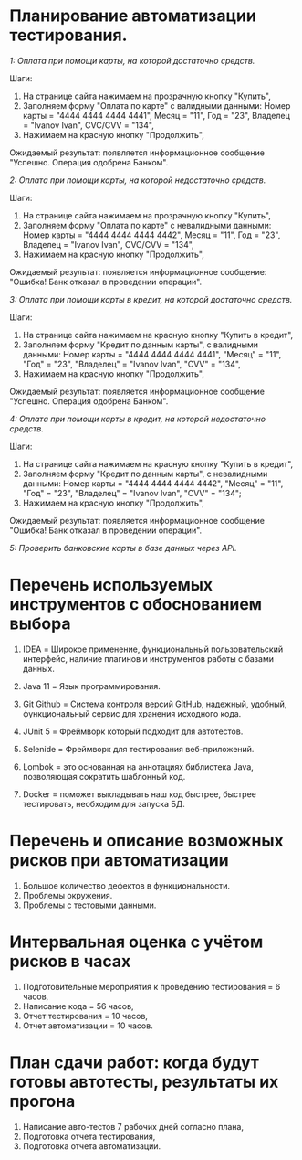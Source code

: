 # Планирование автоматизации тестирования.

*1: Оплата при помощи карты, на которой достаточно средств.*

Шаги:
1. На странице сайта нажимаем на прозрачную кнопку "Купить",
2. Заполняем форму "Оплата по карте" с валидными данными: Номер карты = "4444 4444 4444 4441", Месяц = "11", 
Год = "23", Владелец = "Ivanov Ivan", CVC/CVV = "134",
3. Нажимаем на красную кнопку "Продолжить",

Ожидаемый результат: появляется информационное сообщение "Успешно. Операция одобрена Банком".

*2: Оплата при помощи карты, на которой недостаточно средств.*

Шаги:
1. На странице сайта нажимаем на прозрачную кнопку "Купить",
2. Заполняем форму "Оплата по карте" с невалидными данными: Номер карты = "4444 4444 4444 4442", Месяц = "11", 
Год = "23", Владелец = "Ivanov Ivan", CVC/CVV = "134",
3. Нажимаем на красную кнопку "Продолжить",

Ожидаемый результат: появляется информационное сообщение: "Ошибка! Банк отказал в проведении операции".

*3: Оплата при помощи карты в кредит, на которой достаточно средств.*

Шаги:
1. На странице сайта нажимаем на красную кнопку "Купить в кредит",
2. Заполняем форму "Кредит по данным карты", с валидными данными: Номер карты = "4444 4444 4444 4441", "Месяц" = "11", 
"Год" = "23", "Владелец" = "Ivanov Ivan", "CVV" = "134",
3. Нажимаем на красную кнопку "Продолжить",

Ожидаемый результат: появляется информационное сообщение "Успешно. Операция одобрена Банком".

*4: Оплата при помощи карты в кредит, на которой недостаточно средств.*

Шаги:
1. На странице сайта нажимаем на красную кнопку "Купить в кредит",
2. Заполняем форму "Кредит по данным карты", с невалидными данными: Номер карты = "4444 4444 4444 4442", "Месяц" = "11", 
"Год" = "23", "Владелец" = "Ivanov Ivan", "CVV" = "134";
3. Нажимаем на красную кнопку "Продолжить",
   
Ожидаемый результат: появляется информационное сообщение "Ошибка! Банк отказал в проведении операции".

*5: Проверить банковские карты в базе данных через API.*


# Перечень используемых инструментов с обоснованием выбора

1. IDEA = Широкое применение, функциональный пользовательский интерфейс, наличие плагинов и инструментов работы с базами данных.

2. Java 11 = Язык программирования.
   
3. Git Github = Система контроля версий GitHub, надежный, удобный, функциональный сервис для хранения исходного кода.

4. JUnit 5 = Фреймворк который подходит для автотестов.

5. Selenide = Фреймворк для тестирования веб-приложений. 

6. Lombok = это основанная на аннотациях библиотека Java, позволяющая сократить шаблонный код.

7. Docker = поможет выкладывать наш код быстрее, быстрее тестировать, необходим для запуска БД.

# Перечень и описание возможных рисков при автоматизации

1. Большое количество дефектов в функциональности.
2. Проблемы окружения.
3. Проблемы с тестовыми данными.


# Интервальная оценка с учётом рисков в часах

1. Подготовительные мероприятия к проведению тестирования = 6 часов,
2. Написание кода  = 56 часов,
3. Отчет тестирования = 10 часов,
4. Отчет автоматизации  = 10 часов.

# План сдачи работ: когда будут готовы автотесты, результаты их прогона

1. Написание авто-тестов 7 рабочих дней согласно плана,
2. Подготовка отчета тестирования,
3. Подготовка отчета автоматизации.
